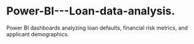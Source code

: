 # Power-BI---Loan-data-analysis.
Power BI dashboards analyzing loan defaults, financial risk metrics, and applicant demographics.
